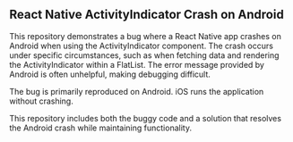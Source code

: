 ## React Native ActivityIndicator Crash on Android

This repository demonstrates a bug where a React Native app crashes on Android when using the ActivityIndicator component. The crash occurs under specific circumstances, such as when fetching data and rendering the ActivityIndicator within a FlatList.  The error message provided by Android is often unhelpful, making debugging difficult.

The bug is primarily reproduced on Android.  iOS runs the application without crashing.

This repository includes both the buggy code and a solution that resolves the Android crash while maintaining functionality.